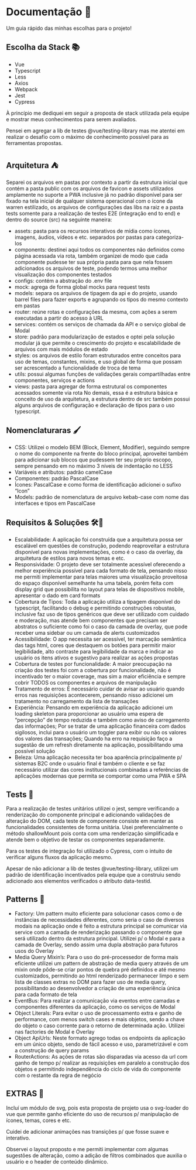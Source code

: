 # Documentação 📑
Um guia rápido das minhas escolhas para o projeto!

## Escolha da Stack 📚
- Vue
- Typescript
- Less
- Axios
- Webpack
- Jest
- Cypress

À princípio me dediquei em seguir a proposta de stack utilizada pela equipe e mostrar meus conhecimentos para serem avaliados.

Pensei em agregar a lib de testes @vue/testing-library mas me atentei em realizar o desafio com o máximo de conhecimento possível para as ferramentas propostas.

## Arquitetura ⛺️
Separei os arquivos em pastas por contexto a partir da estrutura inicial que contém a pasta public com os arquivos de favicon e assets utilizados amplamente no suporte a PWA inclusive já no padrão disponível para ser fixado na tela inicial de qualquer sistema operacional com o ícone da warren estilizado, os arquivos de configurações das libs na raiz e a pasta tests somente para a realização de testes E2E (integração end to end) e dentro do source (src) na seguinte maneira:
- assets: pasta para os recursos interativos de mídia como ícones, imagens, áudios, vídeos e etc. separados por pastas para categoriza-los
- components: destinei aqui todos os componentes não definidos como página acessada via rota, também organizei de modo que cada componente pudesse ter sua própria pasta para que nela fossem adicionados os arquivos de teste, podendo termos uma melhor visualização dos componentes testados
- configs: contém a abstração do .env file
- mock: agrega de forma global mocks para request tests
- models: separa os arquivos de tipagem da api e do projeto, usando barrel files para fazer exports e agrupando os tipos do mesmo contexto em pastas
- router: reúne rotas e configurações da mesma, com ações a serem executadas a partir do acesso à URL
- services: contém os serviços de chamada da API e o serviço global de Modal
- store: padrão para modularização de estados e optei pela solução modular já que permite o crescimento do projeto e escalabilidade de arquivos com mais módulos de estado
- styles: os arquivos de estilo foram estruturados entre conceitos para uso de temas, constantes, mixins, e uso global de forma que possam ser acrescentado a funcionalidade de troca de tema
- utils: possui algumas funções de validações gerais compartilhadas entre componentes, serviços e actions
- views: pasta para agregar de forma estrutural os componentes acessados somente via rota
No demais, essa é a estrutura básica e conceito de uso da arquitetura, a estrutura dentro de src também possui alguns arquivos de configuração e declaração de tipos para o uso typescript.

## Nomenclaturaras 🖌
- CSS: Utilizei o modelo BEM (Block, Element, Modifier), seguindo sempre o nome do componente na frente do bloco principal, aproveitei também para adicionar sub blocos que pudessem ter seu próprio escopo, sempre pensando em no máximo 3 níveis de indentação no LESS
- Variáveis e atributos: padrão camelCase
- Componentes: padrão PascalCase
- Ícones: PascalCase e como forma de identificação adicionei o sufixo “Icon”
- Models: padrão de nomenclatura de arquivo kebab-case com nome das interfaces e tipos em PascalCase

## Requisitos & Soluções 🛠🔐
- Escalabilidade: A aplicação foi construída que a arquitetura possa ser escalável em questões de construção, podendo reaproveitar a estrutura disponível para novas implementações, como é o caso da overlay, da arquitetura de estilos para novos temas e etc.
- Responsividade: O projeto deve ser totalmente acessível oferecendo a melhor experiência possível para cada formato de tela, pensando nisso me permiti implementar para telas maiores uma visualização proveitosa do espaço disponível semelhante ha uma tabela, porém feita com display grid que possibilita no layout para telas de dispositivos mobile, apresentar o dado em card formats
- Cobertura de Tipos: Toda a aplicação utiliza a tipagem disponível do typescript, facilitando o debug e permitindo construções robustas, inclusive faz uso de tipos genéricos que deve ser utilizado com cuidado e moderação, mas atende bem componentes que precisam ser abstratos o suficiente como foi o caso da camada de overlay, que pode receber uma sidebar ou um camada de alerts customizados
- Acessibilidade: O app necessita ser acessível, ter marcação semântica das tags html, cores que destaquem os botões para permitir maior legibilidade, alto contraste para legibilidade da marca e indicar ao usuário os itens ativos e sugestivo para realizar as ações propostas
- Cobertura de testes por funcionalidade: A maior preocupação na criação dos testes foi com a cobertura por funcionalidade, não é incentivado ter o maior coverage, mas sim a maior eficiência e sempre cobrir TODOS os componentes e arquivos de manipulação
- Tratamento de erros: É necessário cuidar de avisar ao usuário quando erros nas requisições acontecerem, pensando nisso adicionei um tratamento no carregamento da lista de transações
- Experiência: Pensando em experiência da aplicação adicionei um  loading skeleton para proporcionar ao usuário uma espera de “percepção” de tempo reduzida e também como aviso de carregamento das informações; Por se tratar de uma aplicação financeira com dados sigilosos, inclui para o usuário um toggler para exibir ou não os valores dos valores das transações; Quando ha erro na requisição faço a sugestão de um refresh diretamente na aplicação, possibilitando uma possível solução
- Beleza: Uma aplicação necessita ter boa aparência principalmente p/ sistemas B2C onde o usuário final é também o cliente e se faz necessário utilizar das cores institucionais combinadas a referências de aplicações modernas que permita se comportar como uma PWA e SPA


## Tests 🧪
Para a realização de testes unitários utilizei o jest, sempre verificando a renderização do componente principal e adicionando validações de alteração do DOM, cada teste de componente consiste em manter as funcionalidades consistentes de forma unitária. Usei preferencialmente o método shallowMount pois conta com uma renderização simplificada e atende bem o objetivo de testar os componentes separadamente.

Para os testes de integração foi utilizado o Cypress, com o intuito de verificar alguns fluxos da aplicação mesmo.

Apesar de  não adicionar a lib de testes @vue/testing-library, utilizei um padrão de identificação incentivados pela equipe que a construiu sendo adicionado aos elementos verificados o atributo data-testid.

## Patterns 🎰

- Factory: Um pattern muito eficiente para solucionar casos como o de instâncias de necessidades diferentes, como seria o caso de diversos modais na aplicação onde é feito a estrutura principal se comunicar via service com a camada de renderização passando o componente que será utilizado dentro da estrutura principal. Utilizei p/ o Modal e para a camada de Overlay, sendo assim uma dupla abstração para futuros usos do Overlay
- Media Query Mixin’s: Para o uso do pré-processedor de forma mais eficiente utilizei um pattern de abstração de media query através de um mixin onde pôde-se criar pontos de quebra pré definidos e até mesmo customizados, permitindo ao html renderizado permanecer limpo e sem lista de classes extras no DOM para fazer uso de media query, possibilitando ao desenvolvedor a criação de uma experiência única para cada formato de tela
- EventBus: Para realizar a comunicação via eventos entre camadas e componentes diferentes da aplicação, como os serviços de Modal
- Object Literals: Para evitar o uso de processamento extra e ganho de performance, com menos switch cases e mais objetos, sendo a chave do objeto o caso corrente para o retorno de determinada ação. Utilizei nas factories de Modal e Overlay
- Object ApiUrls: Neste formato agrego todas os endpoints da aplicação em um único objeto, sendo de fácil acesso e uso, parametrizável e com a construção de query params
- RouterActions: As ações de rotas são disparadas via acesso da url com ganho de tempo p/ realizar as requisições em paralelo a construção dos objetos e permitindo independência do ciclo de vida do componente com o restante da regra de negócio


## EXTRAS 🚀
Incluí um módulo de svg, pois esta proposta de projeto usa o svg-loader do vue que permite ganho eficiente do uso de recursos p/ manipulação de ícones, temas, cores e etc.

Cuidei de adicionar animações nas transições p/ que fosse suave e interativo.

Observei o layout proposto e me permiti implementar com algumas sugestões de alteração, como a adição de filtros combinados que auxilia o usuário e o header de conteúdo dinâmico.
